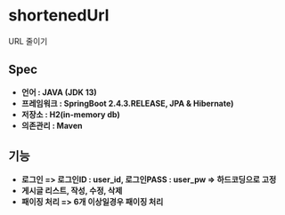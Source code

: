 # shortenedUrl
URL 줄이기

## Spec
- **언어 : JAVA (JDK 13)**
- **프레임워크 : SpringBoot 2.4.3.RELEASE, JPA & Hibernate)**
- **저장소 : H2(in-memory db)**
- **의존관리 : Maven**

## 기능
- **로그인 => 로그인ID : user_id, 로그인PASS : user_pw => 하드코딩으로 고정**
- **게시글 리스트, 작성, 수정, 삭제**
- **패이징 처리 => 6개 이상일경우 패이징 처리**
